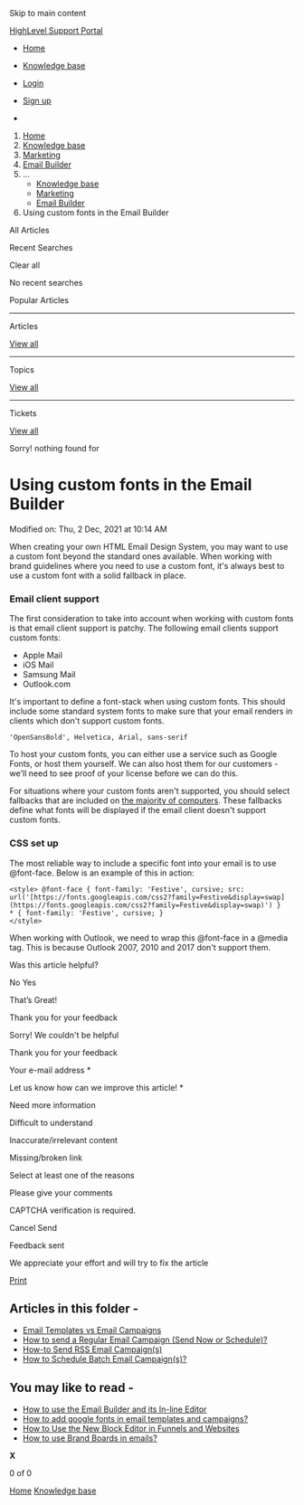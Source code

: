 Skip to main content

[ HighLevel Support Portal ](https://help.gohighlevel.com)

  * [ Home ](/support/home)
  * [ Knowledge base ](/support/solutions)

  * [Login](/support/login)
  * [Sign up](/support/signup)
  * 

  1. [Home](/support/home)
  2. [Knowledge base](/support/solutions)
  3. [Marketing](/support/solutions/48000449565)
  4. [Email Builder](/support/solutions/folders/48000676548)
  5. ... 
     * [Knowledge base](/support/solutions)
     * [Marketing](/support/solutions/48000449565)
     * [Email Builder](/support/solutions/folders/48000676548)
  6. Using custom fonts in the Email Builder

All  Articles 

Recent Searches

Clear all

No recent searches

Popular Articles

* * *

Articles

[View all](/support/search/solutions)

* * *

Topics

[View all](/support/search/topics)

* * *

Tickets

[View all](/support/search/tickets)

Sorry! nothing found for   

# Using custom fonts in the Email Builder

Modified on: Thu, 2 Dec, 2021 at 10:14 AM

When creating your own HTML Email Design System, you may want to use a custom font beyond the standard ones available. When working with brand guidelines where you need to use a custom font, it's always best to use a custom font with a solid fallback in place.

### **Email client support**

The first consideration to take into account when working with custom fonts is that email client support is patchy. The following email clients support custom fonts:

  * Apple Mail
  * iOS Mail
  * Samsung Mail
  * Outlook.com

It's important to define a font-stack when using custom fonts. This should include some standard system fonts to make sure that your email renders in clients which don't support custom fonts.

    'OpenSansBold', Helvetica, Arial, sans-serif

To host your custom fonts, you can either use a service such as Google Fonts, or host them yourself. We can also host them for our customers - we'll need to see proof of your license before we can do this.

For situations where your custom fonts aren't supported, you should select fallbacks that are included on [the majority of computers](https://www.cssfontstack.com/). These fallbacks define what fonts will be displayed if the email client doesn't support custom fonts.

### CSS set up

The most reliable way to include a specific font into your email is to use @font-face. Below is an example of this in action: 

    <style> @font-face { font-family: 'Festive', cursive; src: url('[https://fonts.googleapis.com/css2?family=Festive&display=swap](https://fonts.googleapis.com/css2?family=Festive&display=swap)') }
    * { font-family: 'Festive', cursive; }
    </style>

When working with Outlook, we need to wrap this @font-face in a @media tag. This is because Outlook 2007, 2010 and 2017 don't support them.

Was this article helpful?

No  Yes 

That’s Great!

Thank you for your feedback

Sorry! We couldn't be helpful

Thank you for your feedback

Your e-mail address *

Let us know how can we improve this article! *

Need more information 

Difficult to understand 

Inaccurate/irrelevant content 

Missing/broken link 

Select at least one of the reasons 

Please give your comments 

CAPTCHA verification is required. 

Cancel  Send 

Feedback sent

We appreciate your effort and will try to fix the article

[Print](javascript:print\(\))

## Articles in this folder -

  * [Email Templates vs Email Campaigns](/support/solutions/articles/48001215255-email-templates-vs-email-campaigns)
  * [How to send a Regular Email Campaign (Send Now or Schedule)?](/support/solutions/articles/48001215263-how-to-send-a-regular-email-campaign-send-now-or-schedule-)
  * [How-to Send RSS Email Campaign(s)](/support/solutions/articles/48001215372-how-to-send-rss-email-campaign-s-)
  * [How to Schedule Batch Email Campaign(s)?](/support/solutions/articles/48001215379-how-to-schedule-batch-email-campaign-s-)

## You may like to read -

  * [How to use the Email Builder and its In-line Editor](/support/solutions/articles/155000000087-how-to-use-the-email-builder-and-its-in-line-editor)
  * [How to add google fonts in email templates and campaigns?](/support/solutions/articles/155000002353-how-to-add-google-fonts-in-email-templates-and-campaigns-)
  * [How to Use the New Block Editor in Funnels and Websites](/support/solutions/articles/155000002947-how-to-use-the-new-block-editor-in-funnels-and-websites)
  * [How to use Brand Boards in emails?](/support/solutions/articles/155000003137-how-to-use-brand-boards-in-emails-)

**X**

0 of 0 []()

[Home](/support/home) [Knowledge base](/support/solutions)
